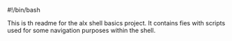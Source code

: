 #!/bin/bash

This is th readme for the alx shell basics project. It contains fies with scripts used for some 
navigation purposes within the shell.
